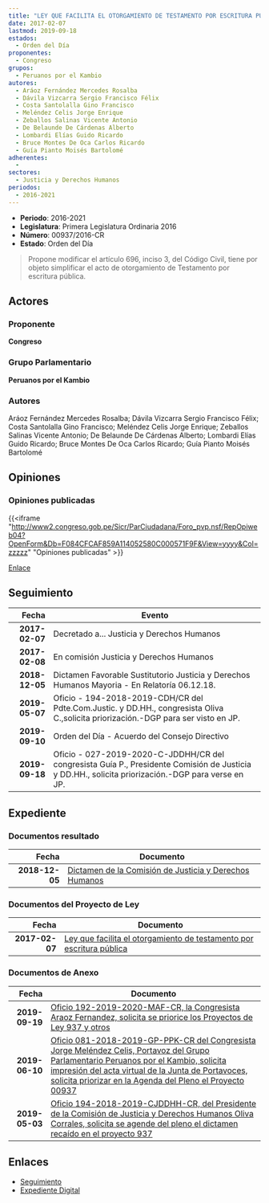 ```yaml
---
title: "LEY QUE FACILITA EL OTORGAMIENTO DE TESTAMENTO POR ESCRITURA PÚBLICA"
date: 2017-02-07
lastmod: 2019-09-18
estados: 
  - Orden del Día
proponentes: 
  - Congreso
grupos: 
  - Peruanos por el Kambio
autores: 
  - Aráoz Fernández Mercedes Rosalba
  - Dávila Vizcarra Sergio Francisco Félix
  - Costa Santolalla Gino Francisco
  - Meléndez Celis Jorge Enrique
  - Zeballos Salinas Vicente Antonio
  - De Belaunde De Cárdenas Alberto
  - Lombardi Elías Guido Ricardo
  - Bruce Montes De Oca Carlos Ricardo
  - Guía Pianto Moisés Bartolomé
adherentes: 
  - 
sectores: 
  - Justicia y Derechos Humanos
periodos: 
  - 2016-2021
---
```


- **Periodo**: 2016-2021
- **Legislatura**: Primera Legislatura Ordinaria 2016
- **Número**: 00937/2016-CR
- **Estado**: Orden del Día

> Propone modificar el artículo 696, inciso 3, del Código Civil, tiene por objeto simplificar el acto de otorgamiento de Testamento por escritura pública.


## Actores

### Proponente

**Congreso**

### Grupo Parlamentario

**Peruanos por el Kambio**

### Autores

Aráoz Fernández Mercedes Rosalba; Dávila Vizcarra Sergio Francisco Félix; Costa Santolalla Gino Francisco; Meléndez Celis Jorge Enrique; Zeballos Salinas Vicente Antonio; De Belaunde De Cárdenas Alberto; Lombardi Elías Guido Ricardo; Bruce Montes De Oca Carlos Ricardo; Guía Pianto Moisés Bartolomé


## Opiniones

### Opiniones publicadas

{{<iframe "http://www2.congreso.gob.pe/Sicr/ParCiudadana/Foro_pvp.nsf/RepOpiweb04?OpenForm&Db=F084CFCAF859A114052580C000571F9F&View=yyyy&Col=zzzzz" "Opiniones publicadas" >}}

[Enlace](http://www2.congreso.gob.pe/Sicr/ParCiudadana/Foro_pvp.nsf/RepOpiweb04?OpenForm&Db=F084CFCAF859A114052580C000571F9F&View=yyyy&Col=zzzzz)

## Seguimiento

| Fecha | Evento |
|------:|--------|
| **2017-02-07** | Decretado a... Justicia y Derechos Humanos|
| **2017-02-08** | En comisión Justicia y Derechos Humanos|
| **2018-12-05** | Dictamen Favorable Sustitutorio Justicia y Derechos Humanos Mayoria - En Relatoría 06.12.18.|
| **2019-05-07** | Oficio - 194-2018-2019-CDH/CR del Pdte.Com.Justic. y DD.HH., congresista Oliva C.,solicita priorización.-DGP para ser visto en JP.|
| **2019-09-10** | Orden del Día - Acuerdo del Consejo Directivo|
| **2019-09-18** | Oficio - 027-2019-2020-C-JDDHH/CR del congresista Guía P., Presidente Comisión de Justicia y DD.HH., solicita priorización.-DGP para verse en JP.|


## Expediente


### Documentos resultado

| Fecha | Documento |
|------:|--------|
| **2018-12-05** | [Dictamen de la Comisión de Justicia y Derechos Humanos](http://www.leyes.congreso.gob.pe/Documentos/2016_2021/Dictamenes/Proyectos_de_Ley/00937DC15MAY20181205.pdf) |

### Documentos del Proyecto de Ley

| Fecha | Documento |
|------:|--------|
| **2017-02-07** | [Ley que facilita el otorgamiento de testamento por escritura pública](http://www.leyes.congreso.gob.pe/Documentos/2016_2021/Proyectos_de_Ley_y_de_Resoluciones_Legislativas/PL0093720170207.pdf) |

### Documentos de Anexo

| Fecha | Documento |
|------:|--------|
| **2019-09-19** | [Oficio 192-2019-2020-MAF-CR, la Congresista Araoz Fernandez, solicita se priorice los Proyectos de Ley 937 y otros](http://www.leyes.congreso.gob.pe/Documentos/2016_2021/Oficios/Congresistas/OFICIO-192-2019-2020-MAF-CR.pdf) |
| **2019-06-10** | [Oficio 081-2018-2019-GP-PPK-CR del Congresista Jorge Meléndez Celis, Portavoz del Grupo Parlamentario Peruanos por el Kambio, solicita impresión del acta virtual de la Junta de Portavoces, solicita priorizar en la Agenda del Pleno el Proyecto 00937](http://www.leyes.congreso.gob.pe/Documentos/2016_2021/Oficios/Grupos_Parlamentarios/OFICIO-081-2018-2019-GP-PPK-CR.pdf) |
| **2019-05-03** | [Oficio 194-2018-2019-CJDDHH-CR, del Presidente de la Comisión de Justicia y Derechos Humanos Oliva Corrales, solicita se agende del pleno el dictamen recaído en el proyecto 937](http://www.leyes.congreso.gob.pe/Documentos/2016_2021/Oficios/Comisiones_Ordinarias/OFICIO-194-2018-2019-CJDDHH-CR.pdf) |

## Enlaces 

- [Seguimiento](http://www2.congreso.gob.pe/Sicr/TraDocEstProc/CLProLey2016.nsf/f7fff46988ca05b1052578e100829cc7/0f03fe50e15a868e052580c000526bbb?OpenDocument)
- [Expediente Digital](http://www2.congreso.gob.pe/Sicr/TraDocEstProc/CLProLey2016.nsf/f7fff46988ca05b1052578e100829cc7/0f03fe50e15a868e052580c000526bbb?OpenDocument&Click=05257FB7005EB655.eb71d0cf91d8294e05256cdf006b5706/$Body/0.1C6C)
